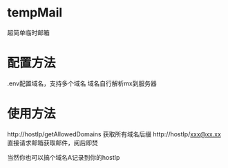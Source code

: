 # tempMail
超简单临时邮箱

# 配置方法
.env配置域名，支持多个域名
域名自行解析mx到服务器

# 使用方法
http://hostIp/getAllowedDomains
获取所有域名后缀
http://hostIp/xxx@xx.xx
直接请求邮箱获取邮件，阅后即焚

当然你也可以搞个域名A记录到你的hostIp

